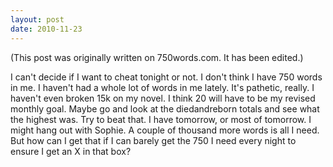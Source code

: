 ```yaml
---
layout: post
date: 2010-11-23
--- 
```


(This post was originally written on 750words.com. It has been edited.)

I can't decide if I want to cheat tonight or not. I don't think I have 750 words in me. I haven't had a whole lot of words in me lately. It's pathetic, really. I haven't even broken 15k on my novel. I think 20 will have to be my revised monthly goal. Maybe go and look at the diedandreborn totals and see what the highest was. Try to beat that. I have  tomorrow, or most of tomorrow. I might hang out with Sophie. A couple of thousand more words is all I need. But how can I get that if I can barely get the 750 I need every night to ensure I get an X in that box?
